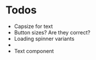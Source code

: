 # Todos
- Capsize for text 
- Button sizes? Are they correct?
- Loading spinner variants
- 
- Text component